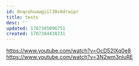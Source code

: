 ```yaml
---
id: 0nqcohuawgiil30v6drwipr
title: tests
desc: ''
updated: 1707385096751
created: 1707384438231
---
```

https://www.youtube.com/watch?v=OcD52lXq0e8
https://www.youtube.com/watch?v=3N2wm3nIuRE